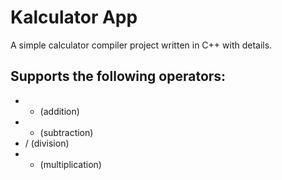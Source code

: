 # Kalculator App

A simple calculator compiler project written in C++ with details.

## Supports the following operators:

- + (addition)
- - (subtraction)
- / (division)
- * (multiplication)
